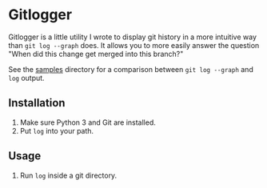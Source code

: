 Gitlogger
=========

Gitlogger is a little utility I wrote to display git history in a more intuitive way than
`git log --graph` does. It allows you to more easily answer the question "When did this change get merged into this branch?"

See the [samples] directory for a comparison between `git log --graph` and `log` output.

[samples]: samples

Installation
------------

1. Make sure Python 3 and Git are installed.
2. Put `log` into your path.

Usage
-----

1. Run `log` inside a git directory.



